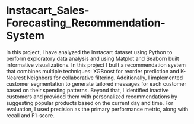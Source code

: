 # Instacart_Sales-Forecasting_Recommendation-System
In this project, I have analyzed the Instacart dataset using Python to perform exploratory data analysis and using Matplot and Seaborn built informative visualizations. In this project I built a recommendation system that combines multiple techniques: XGBoost for reorder prediction and K-Nearest Neighbors for collaborative filtering. Additionally, I implemented customer segmentation to generate tailored messages for each customer based on their spending patterns. Beyond that, I identified inactive customers and provided them with personalized recommendations by suggesting popular products based on the current day and time. For evaluation, I used precision as the primary performance metric, along with recall and F1-score.
